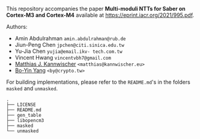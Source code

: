 
This repository accompanies the paper **Multi-moduli NTTs for Saber on Cortex-M3 and Cortex-M4** available at https://eprint.iacr.org/2021/995.pdf.

Authors:
- Amin Abdulrahman `amin.abdulrahman@rub.de`
- Jiun-Peng Chen `jpchen@citi.sinica.edu.tw`
- Yu-Jia Chen `yujia@email.ikv- tech.com.tw`
- Vincent Hwang `vincentvbh7@gmail.com`
- [Matthias J. Kannwischer](https://kannwischer.eu/) `<matthias@kannwischer.eu>`
- [Bo-Yin Yang](https://homepage.iis.sinica.edu.tw/pages/byyang/) `<by@crypto.tw>`

For building implementations, please refer to the `README.md`'s in the folders `masked` and `unmasked`.

```
.
├── LICENSE
├── README.md
├── gen_table
├── libopencm3
├── masked
└── unmasked
```

